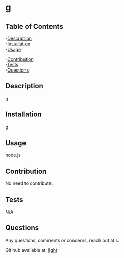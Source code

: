 
  <h1>g</h>

  

  
  ## Table of Contents
  -[Description](#description) <br/>
  -[Installation](#installation) <br/>
  -[Usage](#usage) <br/>
  
  -[Contribution](#contribution) <br/>
  -[Tests](#tests) <br/>
  -[Questions](#questions) <br/>


  ## Description

  g
  
  ## Installation
  g
  
  ## Usage
  node.js
  
  
  
  ## Contribution
  No need to contribute.
  
  ## Tests
  N/A
  
  ## Questions
  
  Any questions, comments or concerns, reach out at s.

  Git hub available at: [light](https://github.com/f)


  

